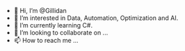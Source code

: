- 👋 Hi, I’m @Gillidan
- 👀 I’m interested in Data, Automation, Optimization and AI.
- 🌱 I’m currently learning C#.
- 💞️ I’m looking to collaborate on ...
- 📫 How to reach me ...

<!---
Gillidan/Gillidan is a ✨ special ✨ repository because its `README.md` (this file) appears on your GitHub profile.
You can click the Preview link to take a look at your changes.
--->
